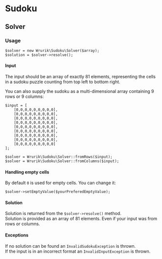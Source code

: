 # Sudoku

## Solver

### Usage
```
$solver = new Wrurik\Sudoku\Solver($array);
$solution = $solver->resolve();
```

#### Input
The input should be an array of exactly 81 elements, representing the cells in a sudoku puzzle counting from top left to bottom right.

You can also supply the sudoku as a multi-dimensional array containing 9 rows or 9 columns:
```
$input = [
    [0,0,0,0,0,0,0,0,0],
    [0,0,0,0,0,0,0,0,0],
    [0,0,0,0,0,0,0,0,0],
    [0,0,0,0,0,0,0,0,0],
    [0,0,0,0,0,0,0,0,0],
    [0,0,0,0,0,0,0,0,0],
    [0,0,0,0,0,0,0,0,0],
    [0,0,0,0,0,0,0,0,0],
    [0,0,0,0,0,0,0,0,0]
];

$solver = Wrurik\Sudoku\Solver::fromRows($input);
$solver = Wrurik\Sudoku\Solver::fromColumns($input);
```

#### Handling empty cells
By default `0` is used for empty cells. You can change it:
```
$solver->setEmptyValue($yourPreferedEmptyValue);
```

#### Solution
Solution is returned from the `$solver->resolve()` method.  
Solution is provided as an array of 81 elements. Even if your input was from rows or columns.

#### Exceptions
If no solution can be found an `InvalidSudokuException` is thrown.  
If the input is in an incorrect format an `InvalidInputException` is thrown.